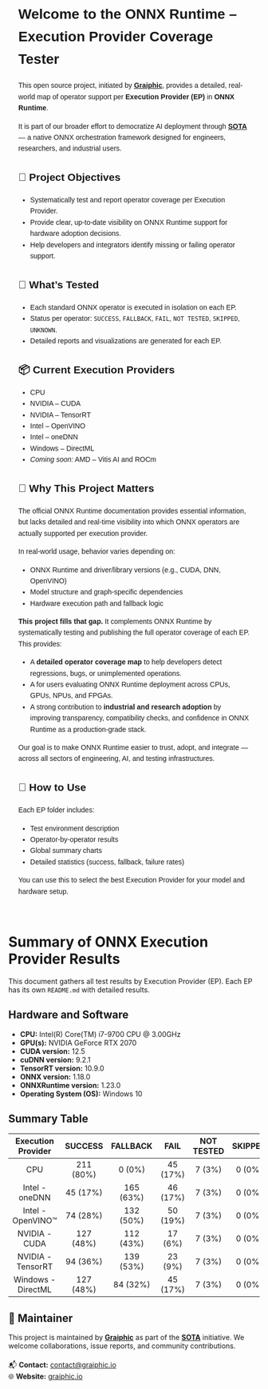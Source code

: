 <div style="font-family:Arial, sans-serif; line-height:1.6; max-width:800px; margin:auto; padding:20px;">

  <h1>Welcome to the ONNX Runtime – Execution Provider Coverage Tester</h1>

  <p>
    This open source project, initiated by <strong><a href="https://graiphic.io/" target="_blank">Graiphic</a></strong>,
    provides a detailed, real-world map of operator support per <strong>Execution Provider (EP)</strong> in 
    <strong>ONNX Runtime</strong>.
  </p>

  <p>
    It is part of our broader effort to democratize AI deployment through
    <a href="https://graiphic.io/download/" target="_blank"><strong>SOTA</strong></a> — 
    a native ONNX orchestration framework designed for engineers, researchers, and industrial users.
  </p>

  <h2>🎯 Project Objectives</h2>
  <ul>
    <li>Systematically test and report operator coverage per Execution Provider.</li>
    <li>Provide clear, up-to-date visibility on ONNX Runtime support for hardware adoption decisions.</li>
    <li>Help developers and integrators identify missing or failing operator support.</li>
  </ul>

  <h2>🧪 What’s Tested</h2>
  <ul>
    <li>Each standard ONNX operator is executed in isolation on each EP.</li>
    <li>Status per operator: <code>SUCCESS</code>, <code>FALLBACK</code>, <code>FAIL</code>, <code>NOT TESTED</code>, <code>SKIPPED</code>, <code>UNKNOWN</code>.</li>
    <li>Detailed reports and visualizations are generated for each EP.</li>
  </ul>

  <h2>📦 Current Execution Providers</h2>
  <ul>
    <li>CPU</li>
    <li>NVIDIA – CUDA</li>
    <li>NVIDIA – TensorRT</li>
    <li>Intel – OpenVINO</li>
    <li>Intel – oneDNN</li>
    <li>Windows – DirectML</li>
    <li><em>Coming soon:</em> AMD – Vitis AI and ROCm</li>
  </ul>

  <h2>📍 Why This Project Matters</h2>
  <p>
    The official ONNX Runtime documentation provides essential information, but lacks detailed and real-time visibility 
    into which ONNX operators are actually supported per execution provider.
  </p>
  <p>
    In real-world usage, behavior varies depending on:
  </p>
  <ul>
    <li>ONNX Runtime and driver/library versions (e.g., CUDA, DNN, OpenVINO)</li>
    <li>Model structure and graph-specific dependencies</li>
    <li>Hardware execution path and fallback logic</li>
  </ul>

  <p>
    <strong>This project fills that gap.</strong> It complements ONNX Runtime by systematically testing and publishing 
    the full operator coverage of each EP. This provides:
  </p>

  <ul>
    <li>
      A <strong>detailed operator coverage map</strong> to help developers detect regressions, bugs,
      or unimplemented operations.
    </li>
    <li>
      A <strongreal-time reference</strong> for users evaluating ONNX Runtime deployment across CPUs, GPUs, NPUs, and FPGAs.
    </li>
    <li>
      A strong contribution to <strong>industrial and research adoption</strong> by improving transparency,
      compatibility checks, and confidence in ONNX Runtime as a production-grade stack.
    </li>
  </ul>

  <p>
    Our goal is to make ONNX Runtime easier to trust, adopt, and integrate —
    across all sectors of engineering, AI, and testing infrastructures.
  </p>

  <h2>🚀 How to Use</h2>
  <p>
    Each EP folder includes:
  </p>
  <ul>
    <li>Test environment description</li>
    <li>Operator-by-operator results</li>
    <li>Global summary charts</li>
    <li>Detailed statistics (success, fallback, failure rates)</li>
  </ul>

  <p>
    You can use this to select the best Execution Provider for your model and hardware setup.
  </p>
</div>


# Summary of ONNX Execution Provider Results

This document gathers all test results by Execution Provider (EP).
Each EP has its own `README.md` with detailed results.

## Hardware and Software

- **CPU:** Intel(R) Core(TM) i7-9700 CPU @ 3.00GHz
- **GPU(s):** NVIDIA GeForce RTX 2070
- **CUDA version:** 12.5
- **cuDNN version:** 9.2.1
- **TensorRT version:** 10.9.0
- **ONNX version:** 1.18.0
- **ONNXRuntime version:** 1.23.0
- **Operating System (OS):** Windows 10

## Summary Table

| Execution Provider | SUCCESS | FALLBACK | FAIL | NOT TESTED | SKIPPED |
|:------------------:|:-------:|:--------:|:----:|:-----------:|:--------:|
| CPU | 211 (80%) | 0 (0%) | 45 (17%) | 7 (3%) | 0 (0%) |
| Intel - oneDNN | 45 (17%) | 165 (63%) | 46 (17%) | 7 (3%) | 0 (0%) |
| Intel - OpenVINO™ | 74 (28%) | 132 (50%) | 50 (19%) | 7 (3%) | 0 (0%) |
| NVIDIA - CUDA | 127 (48%) | 112 (43%) | 17 (6%) | 7 (3%) | 0 (0%) |
| NVIDIA - TensorRT | 94 (36%) | 139 (53%) | 23 (9%) | 7 (3%) | 0 (0%) |
| Windows - DirectML | 127 (48%) | 84 (32%) | 45 (17%) | 7 (3%) | 0 (0%) |


<h2>🤝 Maintainer</h2>
  <p>
    This project is maintained by <strong><a href="https://graiphic.io/" target="_blank">Graiphic</a></strong> as part of 
    the <a href="https://graiphic.io/download/" target="_blank"><strong>SOTA</strong></a> initiative.
    We welcome collaborations, issue reports, and community contributions.
  </p>

  <p style="margin-top:20px;">
    📬 <strong>Contact:</strong> <a href="mailto:contact@graiphic.io">contact@graiphic.io</a> <br>
    🌐 <strong>Website:</strong> <a href="https://www.graiphic.io" target="_blank">graiphic.io</a>
  </p>
